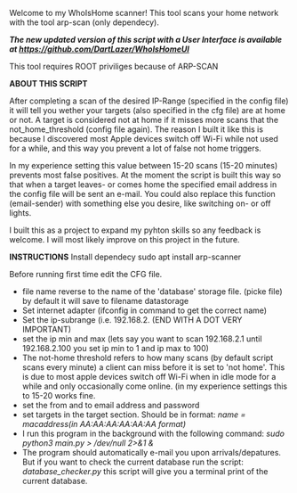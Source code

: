 Welcome to my WhoIsHome scanner!
This tool scans your home network with the tool arp-scan (only dependecy).

***The new updated version of this script with a User Interface is available at https://github.com/DartLazer/WhoIsHomeUI***

This tool requires ROOT priviliges because of ARP-SCAN

****ABOUT THIS SCRIPT****

After completing a scan of the desired IP-Range (specified in the config file) it will tell you wether your targets (also specified in the cfg file) are at home or not.
A target is considered not at home if it misses more scans that the not_home_threshold (config file again). 
The reason I built it like this is because I discovered most Apple devices switch off Wi-Fi while not used for a while, and this way you prevent a lot of false not home triggers. 

In my experience setting this value between 15-20 scans (15-20 minutes) prevents most false positives.
At the moment the script is built this way so that when a target leaves- or comes home the specified email address in the config file will be sent an e-mail.
You could also replace this function (email-sender) with something else you desire, like switching on- or off lights. 

I built this as a project to expand my pyhton skills so any feedback is welcome. I will most likely improve on this project in the future.



****INSTRUCTIONS****
Install dependecy sudo apt install arp-scanner

Before running first time edit the CFG file.
  - file name reverse to the name of the 'database' storage file. (picke file) by default it will save to filename datastorage
  - Set internet adapter (ifconfig in command to get the correct name)
  - Set the ip-subrange (i.e. 192.168.2. (END WITH A DOT VERY IMPORTANT)
  - set the ip min and max (lets say you want to scan 192.168.2.1 until 192.168.2.100 you set ip min to 1 and ip max to 100)
  - The not-home threshold refers to how many scans (by default script scans every minute) a client can miss before it is set to 'not home'. This is due to most apple         devices switch off Wi-Fi when in idle mode for a while and only occasionally come online. (in my experience settings this to 15-20 works fine.
  - set the from and to email address and password
  - set targets in the target section. Should be in format: *name = macaddress(in AA:AA:AA:AA:AA:AA format)*
  - I run this program in the background with the following command: *sudo python3 main.py > /dev/null 2>&1 &*
  - The program should automatically e-mail you upon arrivals/depatures. But if you want to check the current database run the script: *database_checker.py* this script will give you a terminal print of the current database.
  
